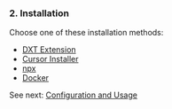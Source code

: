 ### 2. Installation

Choose one of these installation methods:

- [DXT Extension](03-configuration-and-usage.md#Using-DXT)
- [Cursor Installer](03-configuration-and-usage.md#Using-Cursor-Installer)
- [npx](03-configuration-and-usage.md#Using-npx)
- [Docker](03-configuration-and-usage.md#Using-Docker)

See next: [Configuration and Usage](03-configuration-and-usage.md)
